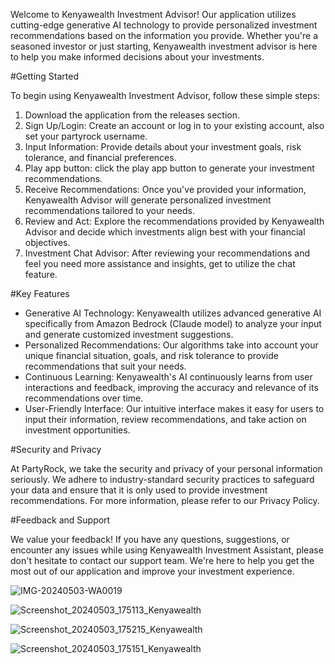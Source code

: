 Welcome to Kenyawealth Investment Advisor! Our application utilizes cutting-edge generative AI technology to provide personalized investment recommendations based on the information you provide. Whether you're a seasoned investor or just starting, Kenyawealth investment advisor is here to help you make informed decisions about your investments.

#Getting Started

To begin using Kenyawealth Investment Advisor, follow these simple steps:

1. Download the application from the releases section.
2. Sign Up/Login: Create an account or log in to your existing account, also set your partyrock username.
3. Input Information: Provide details about your investment goals,    risk tolerance, and financial preferences.
4. Play app button: click the play app button to generate your investment recommendations.
5. Receive Recommendations: Once you've provided your information, Kenyawealth Advisor will generate personalized investment recommendations tailored to your needs.
6. Review and Act: Explore the recommendations provided by Kenyawealth Advisor and decide which investments align best with your financial objectives.
7. Investment Chat Advisor: After reviewing your recommendations and feel you need more assistance and insights, get to utilize the chat feature.

#Key Features

- Generative AI Technology: Kenyawealth utilizes advanced generative AI specifically from Amazon Bedrock (Claude model) to analyze your input and generate customized investment suggestions.
- Personalized Recommendations: Our algorithms take into account your unique financial situation, goals, and risk tolerance to provide recommendations that suit your needs.
- Continuous Learning: Kenyawealth's AI continuously learns from user interactions and feedback, improving the accuracy and relevance of its recommendations over time.
- User-Friendly Interface: Our intuitive interface makes it easy for users to input their information, review recommendations, and take action on investment opportunities.


#Security and Privacy

At PartyRock, we take the security and privacy of your personal information seriously. We adhere to industry-standard security practices to safeguard your data and ensure that it is only used to provide investment recommendations. For more information, please refer to our Privacy Policy.

#Feedback and Support

We value your feedback! If you have any questions, suggestions, or encounter any issues while using Kenyawealth Investment Assistant, please don't hesitate to contact our support team. We're here to help you get the most out of our application and improve your investment experience.



![IMG-20240503-WA0019](https://github.com/Franktheu/Kenyawealth/assets/92539525/148a3de2-6b6b-43ce-93bc-c6541c63d981)



![Screenshot_20240503_175113_Kenyawealth](https://github.com/Franktheu/Kenyawealth/assets/92539525/d0037d7c-1db5-4970-a146-193adf017cb7)



![Screenshot_20240503_175215_Kenyawealth](https://github.com/Franktheu/Kenyawealth/assets/92539525/3c71e0b4-c44f-42c9-b980-a5abe225e86f)




![Screenshot_20240503_175151_Kenyawealth](https://github.com/Franktheu/Kenyawealth/assets/92539525/3f79f6d7-748c-4424-9324-af5849bc7daf)




